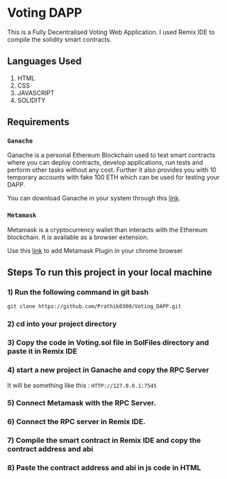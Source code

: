 # Voting DAPP

This is a Fully Decentralised Voting Web Application. I used Remix IDE to compile the solidity smart contracts.

## Languages Used

1) HTML
2) CSS
3) JAVASCRIPT
4) SOLIDITY

## Requirements

### `Ganache`

Ganache is a personal Ethereum Blockchain used to test smart contracts where you can deploy contracts, develop applications, run tests and perform other tasks without any cost. Further it also provides you with 10 temporary accounts with fake 100 ETH which can be used for testing your DAPP.

You can download Ganache in your system through this [link](https://www.trufflesuite.com/ganache).


### `Metamask` 

Metamask is a cryptocurrency wallet than interacts with the Ethereum blockchain. It is available as a browser extension.

Use this [link](https://chrome.google.com/webstore/detail/metamask/nkbihfbeogaeaoehlefnkodbefgpgknn) to add Metamask Plugin in your chrome browser


## Steps To run this project in your local machine

### 1) Run the following command in git bash

`git clone https://github.com/Prathik0300/Voting_DAPP.git`

### 2) cd into your project directory

### 3) Copy the code in Voting.sol file in SolFiles directory and paste it in Remix IDE

### 4) start a new project in Ganache and copy the RPC Server

It will be something like this : `HTTP://127.0.0.1:7545`


### 5) Connect Metamask with the RPC Server.

### 6) Connect the RPC server in Remix IDE.

### 7) Compile the smart contract in Remix IDE and copy the contract address and abi

### 8) Paste the contract address and abi in js code in HTML


